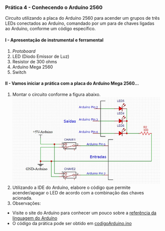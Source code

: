 ### Prática 4 - Conhecendo o Arduíno 2560
Circuito utilizando a placa do Arduíno 2560 para acender um grupos de três LEDs conectados ao Arduíno, 
comandado por um para de chaves ligadas ao Arduíno,
conforme um código específico.

#### I - Apresentação de instrumental e ferramental
1. *Protoboard*
2. LED (Diodo Emissor de Luz)
3. Resistor de 300 ohms
4. Arduíno Mega 2560
5. Switch

#### II - Vamos iniciar a prática com a placa do Arduíno Mega 2560...
1. Montar  o circuito conforme a figura abaixo.  
![código Arduino LEDs](/arq_aulas/images/codigoArduino.jpg)  
2. Utilizando a IDE do Arduíno, elabore o código que permite acender/apagar o LED de acordo com a combinação das chaves acionada.
3. Observações:  
- Visite o site do Arduíno para conhecer um pouco sobre a [referência da linguagem do Arduíno](https://www.arduino.cc/reference/en/)  
- O código da prática pode ser obtido em [codigoArduino.ino](https://github.com/claytonjasilva/prog_exemplos/blob/main/codigoArduino.ino)
